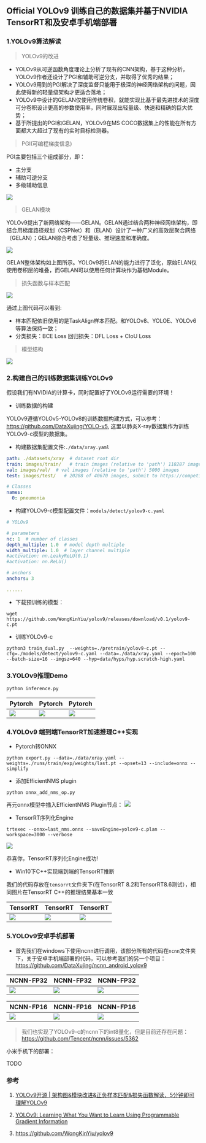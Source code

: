 ## Official YOLOv9 训练自己的数据集并基于NVIDIA TensorRT和及安卓手机端部署

### 1.YOLOv9算法解读

> YOLOv9的改进

+ YOLOv9从可逆函数角度理论上分析了现有的CNN架构，基于这种分析，YOLOv9作者还设计了PGI和辅助可逆分支，并取得了优秀的结果；
+ YOLOv9用到的PGI解决了深度监督只能用于极深的神经网络架构的问题，因此使得新的轻量级架构才更适合落地；
+ YOLOv9中设计的GELAN仅使用传统卷积，就能实现比基于最先进技术的深度可分卷积设计更高的参数使用率，同时展现出轻量级、快速和精确的巨大优势；
+ 基于所提出的PGI和GELAN，YOLOv9在MS COCO数据集上的性能在所有方面都大大超过了现有的实时目标检测器。


> PGI(可编程梯度信息)

PGI主要包括三个组成部分，即：

+ 主分支
+ 辅助可逆分支
+ 多级辅助信息

![](docs/PGI.png)

> GELAN模块

YOLOv9提出了新网络架构——GELAN。GELAN通过结合两种神经网络架构，即结合用梯度路径规划（CSPNet）和（ELAN）设计了一种广义的高效层聚合网络（GELAN）；GELAN综合考虑了轻量级、推理速度和准确度。

![](docs/GELAN.png)

GELAN整体架构如上图所示。YOLOv9将ELAN的能力进行了泛化，原始ELAN仅使用卷积层的堆叠，而GELAN可以使用任何计算块作为基础Module。

> 损失函数与样本匹配

![](docs/loss.png)

通过上图代码可以看到:
+ 样本匹配依旧使用的是TaskAlign样本匹配。和YOLOv8、YOLOE、YOLOv6等算法保持一致；
+ 分类损失：BCE Loss 回归损失：DFL Loss + CIoU Loss

> 模型结构

![](docs/yolov9.png)



### 2.构建自己的训练数据集训练YOLOv9

假设我们有NVIDIA的计算卡，同时配置好了YOLOv9运行需要的环境！

+ 训练数据的构建

YOLOv9遵循YOLOv5-YOLOv8的训练数据构建方式，可以参考：<https://github.com/DataXujing/YOLO-v5>, 这里以肺炎X-ray数据集作为训练YOLOv9-c模型的数据集。

+ 构建数据集配置文件:`./data/xray.yaml`

```yaml
path: ./datasets/xray  # dataset root dir
train: images/train/   # train images (relative to 'path') 118287 images
val: images/val/  # val images (relative to 'path') 5000 images
test: images/test/   # 20288 of 40670 images, submit to https://competitions.codalab.org/competitions/20794

# Classes
names:
  0: pneumonia

```

+ 构建YOLOv9-c模型配置文件：`models/detect/yolov9-c.yaml`

```yaml
# YOLOv9

# parameters
nc: 1  # number of classes
depth_multiple: 1.0  # model depth multiple
width_multiple: 1.0  # layer channel multiple
#activation: nn.LeakyReLU(0.1)
#activation: nn.ReLU()

# anchors
anchors: 3

......
```

+ 下载预训练的模型：

```shell
wget https://github.com/WongKinYiu/yolov9/releases/download/v0.1/yolov9-c.pt
```

+ 训练YOLOv9-c

```shell
python3 train_dual.py  --weights=./pretrain/yolov9-c.pt --cfg=./models/detect/yolov9-c.yaml --data=./data/xray.yaml --epoch=100 --batch-size=16 --imgsz=640 --hyp=data/hyps/hyp.scratch-high.yaml
```

### 3.YOLOv9推理Demo

```python
python inference.py
```

|  Pytorch| Pytorch | Pytorch |
| ------ | ------ | ------ |
| ![](docs/6.jpg) | ![](docs/58.jpg)  | ![](docs/150.jpg)  |


### 4.YOLOv9 端到端TensorRT加速推理C++实现

+ Pytorch转ONNX

```shell
python export.py --data=./data/xray.yaml --weights=./runs/train/exp/weights/last.pt --opset=13 --include=onnx --simplify
```

+ 添加EfficientNMS plugin

```shell
python onnx_add_nms_op.py
```

再元onnx模型中插入EfficientNMS Plugin节点：
![](docs/add_nms.png)

+ TensorRT序列化Engine

```shell
trtexec --onnx=last_nms.onnx --saveEngine=yolov9-c.plan --workspace=3000 --verbose
```
![](docs/trtexec.png)

恭喜你，TensorRT序列化Engine成功!

+ Win10下C++实现端到端的TensorRT推断

我们的代码存放在`tensorrt`文件夹下(在TensorRT 8.2和TensorRT8.6测试），相同图片在TensorRT C++的推理结果基本一致


| TensorRT | TensorRT |  TensorRT|
| ------ | ------ | ------ |
| ![](docs/trt_6.jpg) | ![](docs/trt-58.jpg)  | ![](docs/trt-150.jpg)  |


### 5.YOLOv9安卓手机部署

+ 首先我们在windows下使用ncnn进行调用，该部分所有的代码在`ncnn`文件夹下，关于安卓手机端部署的代码，可以参考我们的另一个项目：<https://github.com/DataXujing/ncnn_android_yolov9>

| NCNN-FP32                 | NCNN-FP32                  | NCNN-FP32                   |
| ------------------------- | -------------------------- | --------------------------- |
| ![](docs/ncnn_fp32_6.jpg) | ![](docs/ncnn_fp32_58.jpg) | ![](docs/ncnn_fp32_150.jpg) |

| NCNN-FP16                 | NCNN-FP16                  | NCNN-FP16                   |
| ------------------------- | -------------------------- | --------------------------- |
| ![](docs/ncnn_fp16_6.jpg) | ![](docs/ncnn_fp16_58.jpg) | ![](docs/ncnn_fp16_150.jpg) |

> 我们也实现了YOLOv9-c的ncnn下的int8量化，但是目前还存在问题：<https://github.com/Tencent/ncnn/issues/5362>

小米手机下的部署：

TODO

### 参考

1. [YOLOv9开源 | 架构图&模块改进&正负样本匹配&损失函数解读，5分钟即可理解YOLOv9](https://mp.weixin.qq.com/s/31NlBknx4PcXipfuV2w6hw)

2. [YOLOv9: Learning What You Want to Learn Using Programmable Gradient Information](https://arxiv.org/abs/2402.13616)

3. https://github.com/WongKinYiu/yolov9


